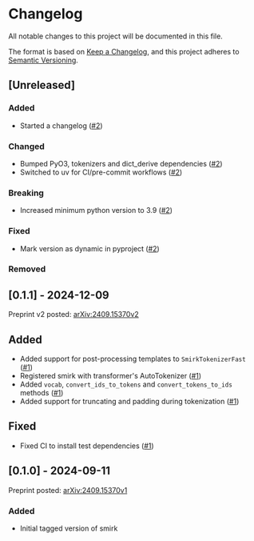 # Changelog

All notable changes to this project will be documented in this file.

The format is based on [Keep a Changelog](https://keepachangelog.com/en/1.1.0/), and this project adheres to [Semantic Versioning](https://semver.org/spec/v2.0.0.html).

## [Unreleased]

### Added

- Started a changelog ([#2](https://github.com/BattModels/smirk/pull/2))

### Changed

- Bumped PyO3, tokenizers and dict_derive dependencies ([#2](https://github.com/BattModels/smirk/pull/2))
- Switched to uv for CI/pre-commit workflows ([#2](https://github.com/BattModels/smirk/pull/2))

### Breaking

- Increased minimum python version to 3.9 ([#2](https://github.com/BattModels/smirk/pull/2))

### Fixed

- Mark version as dynamic in pyproject ([#2](https://github.com/BattModels/smirk/pull/2))

### Removed

## [0.1.1] - 2024-12-09

Preprint v2 posted: [arXiv:2409.15370v2](https://arxiv.org/abs/2409.15370v2)

## Added

- Added support for post-processing templates to `SmirkTokenizerFast` ([#1](https://github.com/BattModels/smirk/pull/1))
- Registered smirk with transformer's AutoTokenizer ([#1](https://github.com/BattModels/smirk/pull/1))
- Added `vocab`, `convert_ids_to_tokens` and `convert_tokens_to_ids` methods ([#1](https://github.com/BattModels/smirk/pull/1))
- Added support for truncating and padding during tokenization ([#1](https://github.com/BattModels/smirk/pull/1))

## Fixed

- Fixed CI to install test dependencies ([#1](https://github.com/BattModels/smirk/pull/1))

## [0.1.0] - 2024-09-11

Preprint posted: [arXiv:2409.15370v1](https://arxiv.org/abs/2409.15370v1)

### Added

- Initial tagged version of smirk
